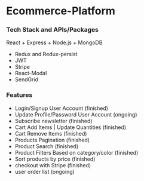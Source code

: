 # Ecommerce-Platform

### Tech Stack and APIs/Packages
React + Express + Node.js + MongoDB

- Redux and Redux-persist
- JWT
- Stripe
- React-Modal
- SendGrid

### Features
- Login/Signup User Account (finished)
- Update Profile/Password User Account (ongoing)
- Subscribe newsletter (finished)
- Cart Add Items | Update Quantities (finished)
- Cart Remove Items (finished)
- Products Pagination (finished)
- Product Search (finished)
- Product Filters Based on category/color (finished)
- Sort products by price (finished)
- checkout with Stripe (finished)
- user order list (ongoing)
